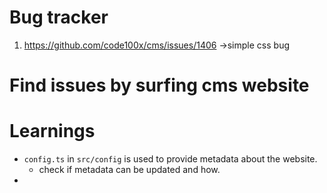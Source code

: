 # Bug tracker

1. https://github.com/code100x/cms/issues/1406 ->simple css bug

# Find issues by surfing cms website



# Learnings

- `config.ts` in `src/config` is used to provide metadata about the website.
	- check if metadata can be updated and how.
- 

